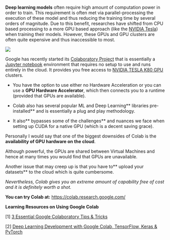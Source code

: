 **Deep learning models** often require high amount of computation power in order to train. This requirement is often met via parallel-processing the execution of these model and thus reducing the training time by several orders of magnitude. Due to this benefit, researches have shifted from CPU based processing to a more GPU based approach (like the [NVIDIA Tesla](https://www.nvidia.com/en-us/data-center/tesla-k80/)) when training their models. However, these GPUs and GPU clusters are often quite expensive and thus inaccessible to most.  

<img src="http://cms.ipressroom.com.s3.amazonaws.com/219/files/201410/546e36f5fe058b665800ba50_NVIDIA_Tesla_K80_Dual-GPU_Accelerator_3qtr/NVIDIA_Tesla_K80_Dual-GPU_Accelerator_3qtr_16bd47ef-d58a-47ee-8c39-b71702c88f7c-prv.jpg" style="display: block ; margin: 0 auto;" />


Google has recently started its [Colaboratory Project](https://colab.research.google.com/) that is essentially a [Jupyter notebook](http://jupyter.org/) environment that requires no setup to use and runs entirely in the cloud. It provides you free access to [NVIDIA TESLA K80 GPU](https://www.nvidia.com/en-us/data-center/tesla-k80/) clusters.

  -   You have the option to use either no Hardware Acceleration or you can use a **GPU Hardware Accelerator**, which then connects you to a runtime (provided that GPUs are available). 

- Colab also has several popular ML and Deep Learning** libraries pre-installed** and is essentially a plug and play methodology.  

- It also** bypasses some of the challenges** and nuances we face when setting up CUDA for a native GPU (which is a decent saving grace). 

Personally I would say that one of the biggest downsides of Colab is the **availability of GPU hardware on the cloud**.

Although powerful, the GPUs are shared between Virtual Machines and hence at many times you would find that GPUs are unavailable. 

Another issue that may creep up is that you have to** upload your datasets** to the cloud which is quite cumbersome.

*Nevertheless, Colab gives you an extreme amount of capability free of cost and it is definitely worth a shot.*


**You can try Colab at:** https://colab.research.google.com/

**Learning Resources on Using Google Colab** 

[1]  [3 Essential Google Colaboratory Tips & Tricks](https://www.kdnuggets.com/2018/02/essential-google-colaboratory-tips-tricks.html)


[2] [Deep Learning Development with Google Colab, TensorFlow, Keras & PyTorch](https://www.kdnuggets.com/2018/02/google-colab-free-gpu-tutorial-tensorflow-keras-pytorch.html)
